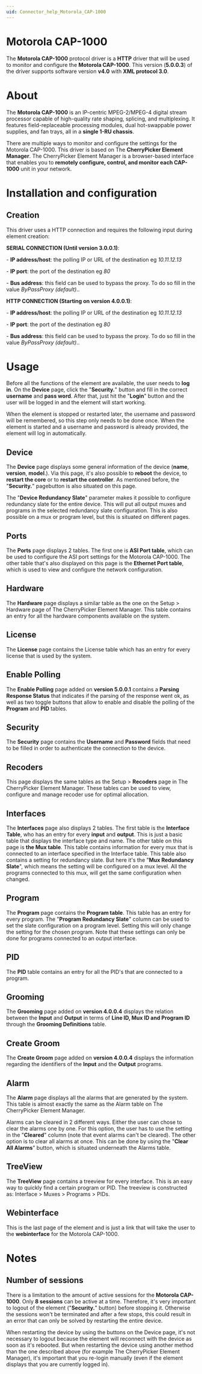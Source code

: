 ```yaml
---
uid: Connector_help_Motorola_CAP-1000
---
```


# Motorola CAP-1000

The **Motorola CAP-1000** protocol driver is a **HTTP** driver that will be used to monitor and configure the **Motorola CAP-1000**. This version (**5.0.0.3**) of the driver supports software version **v4.0** with **XML protocol 3.0**.

# About

The **Motorola CAP-1000** is an IP-centric MPEG-2/MPEG-4 digital stream processor capable of high-quality rate shaping, splicing, and multiplexing. It features field-replaceable processing modules, dual hot-swappable power supplies, and fan trays, all in a **single 1-RU chassis**.

There are multiple ways to monitor and configure the settings for the Motorola CAP-1000. This driver is based on The **CherryPicker Element Manager**. The CherryPicker Element Manager is a browser-based interface that enables you to **remotely configure, control, and monitor each CAP-1000** unit in your network.

# Installation and configuration

## Creation

This driver uses a HTTP connection and requires the following input during element creation:

**SERIAL CONNECTION (Until version 3.0.0.1)**:

\- **IP address/host**: the polling IP or URL of the destination eg *10.11.12.13*

\- **IP port**: the port of the destination eg *80*

\- **Bus address**: this field can be used to bypass the proxy. To do so fill in the value *ByPassProxy (default)*..

**HTTP CONNECTION (Starting on version 4.0.0.1)**:

\- **IP address/host**: the polling IP or URL of the destination eg *10.11.12.13*

\- **IP port**: the port of the destination eg *80*

\- **Bus address**: this field can be used to bypass the proxy. To do so fill in the value *ByPassProxy (default)*..

# Usage

Before all the functions of the element are available, the user needs to **log in**. On the **Device** page, click the "**Security.**" button and fill in the correct **username** and **pass word**. After that, just hit the "**Login**" button and the user will be logged in and the element will start working.

When the element is stopped or restarted later, the username and password will be remembered, so this step only needs to be done once. When the element is started and a username and password is already provided, the element will log in automatically.

## Device

The **Device** page displays some general information of the device (**name**, **version**, **model**.). Via this page, it's also possible to **reboot** the device, to **restart the core** or to **restart the controller**. As mentioned before, the "**Security.**" pagebutton is also situated on this page.

The "**Device Redundancy Slate**" parameter makes it possible to configure redundancy slate for the entire device. This will put all output muxes and programs in the selected redundancy slate configuration. This is also possible on a mux or program level, but this is situated on different pages.

## Ports

The **Ports** page displays 2 tables. The first one is **ASI Port table**, which can be used to configure the ASI port settings for the Motorola CAP-1000. The other table that's also displayed on this page is the **Ethernet Port table**, which is used to view and configure the network configuration.

## Hardware

The **Hardware** page displays a similar table as the one on the Setup \> Hardware page of The CherryPicker Element Manager. This table contains an entry for all the hardware components available on the system.

## License

The **License** page contains the License table which has an entry for every license that is used by the system.

## Enable Polling

The **Enable Polling** page added on **version 5.0.0.1** contains a **Parsing Response Status** that indicates if the parsing of the response went ok, as well as two toggle buttons that allow to enable and disable the polling of the **Program** and **PID** tables.

## Security

The **Security** page contains the **Username** and **Password** fields that need to be filled in order to authenticate the connection to the device.

## Recoders

This page displays the same tables as the Setup \> **Recoders** page in The CherryPicker Element Manager. These tables can be used to view, configure and manage recoder use for optimal allocation.

## Interfaces

The **Interfaces** page also displays 2 tables. The first table is the **Interface Table**, who has an entry for every **input** and **output**. This is just a basic table that displays the interface type and name.
The other table on this page is **the Mux table**. This table contains information for every mux that is connected to an interface specified in the Interface table. This table also contains a setting for redundancy slate. But here it's the "**Mux Redundancy Slate**", which means the setting will be configured on a mux level. All the programs connected to this mux, will get the same configuration when changed.

## Program

The **Program** page contains the **Program table**. This table has an entry for every program. The "**Program Redundancy Slate**" column can be used to set the slate configuration on a program level. Setting this will only change the setting for the chosen program. Note that these settings can only be done for programs connected to an output interface.

## PID

The **PID** table contains an entry for all the PID's that are connected to a program.

## Grooming

The **Grooming** page added on **version 4.0.0.4** displays the relation between the **Input** and **Output** in terms of **Line ID, Mux ID and Program ID** through the **Grooming Definitions** table.

## Create Groom

The **Create Groom** page added on **version 4.0.0.4** displays the information regarding the identifiers of the **Input** and the **Output** programs.

## Alarm

The **Alarm** page displays all the alarms that are generated by the system. This table is almost exactly the same as the Alarm table on The CherryPicker Element Manager.

Alarms can be cleared in 2 different ways. Either the user can chose to clear the alarms one by one. For this option, the user has to use the setting in the "**Cleared**" column (note that event alarms can't be cleared). The other option is to clear all alarms at once. This can be done by using the "**Clear All Alarms**" button, which is situated underneath the Alarms table.

## TreeView

The **TreeView** page contains a treeview for every interface. This is an easy way to quickly find a certain program or PID. The treeview is constructed as: Interface \> Muxes \> Programs \> PIDs.

## Webinterface

This is the last page of the element and is just a link that will take the user to the **webinterface** for the Motorola CAP-1000.

# Notes

## Number of sessions

There is a limitation to the amount of active sessions for the **Motorola CAP-1000**. Only **8 sessions** can be active at a time. Therefore, it's very important to logout of the element ("**Security.**" button) before stopping it. Otherwise the sessions won't be terminated and after a few stops, this could result in an error that can only be solved by restarting the entire device.

When restarting the device by using the buttons on the Device page, it's not necessary to logout because the element will reconnect with the device as soon as it's rebooted. But when restarting the device using another method than the one described above (for example The CherryPicker Element Manager), it's important that you re-login manually (even if the element displays that you are currently logged in).
